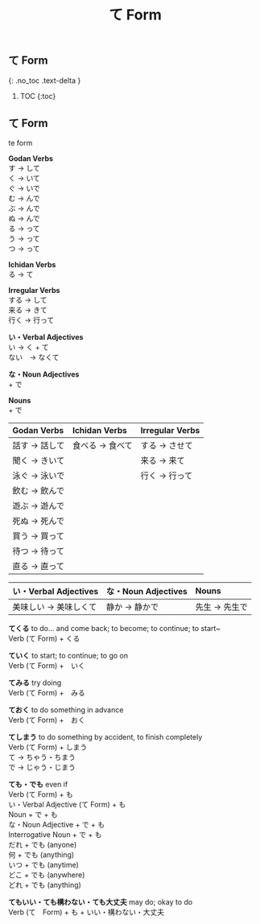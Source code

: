 ﻿---
layout: default
title: て Form
parent: <ruby>文法<rt>ぶんぽう</rt></ruby> Grammar
---

## て Form
{: .no_toc .text-delta }

1. TOC
{:toc}

## て Form
te form

**Godan Verbs**  
す → して  
く → いて  
ぐ → いで  
む → んで  
ぶ → んで  
ぬ → んで  
る → って  
う → って  
つ → って

**Ichidan Verbs**  
る → て

**Irregular Verbs**  
する → して  
来る → きて  
行く → 行って

**い・Verbal Adjectives**  
い → く + て  
ない　→ なくて

**な・Noun Adjectives**  
\+ で

**Nouns**  
\+ で

| Godan Verbs   | Ichidan Verbs   | Irregular Verbs |
|:------------- |:--------------- |:--------------- |
| 話す → 話して | 食べる → 食べて | する → させて   |
| 聞く → きいて |                 | 来る → 来て     |
| 泳ぐ → 泳いで |                 | 行く → 行って   |
| 飲む → 飲んで |                 |                 |
| 遊ぶ → 遊んで |                 |                 |
| 死ぬ → 死んで |                 |                 |
| 買う → 買って |                 |                 |
| 待つ → 待って |                 |                 |
| 直る → 直って |                 |                 |

| い・Verbal Adjectives | な・Noun Adjectives | Nouns         |
|:--------------------- |:------------------- |:------------- |
| 美味しい → 美味しくて | 静か → 静かで       | 先生 → 先生で |

**てくる** to do… and come back; to become; to continue; to start~  
Verb (て Form) + くる

**ていく** to start; to continue; to go on  
Verb (て Form) +　いく

**てみる** try doing  
Verb (て Form) +　みる

**ておく** to do something in advance  
Verb (て Form) +　おく

**てしまう** to do something by accident, to finish completely  
Verb (て Form) + しまう  
 て → ちゃう・ちまう  
 で → じゃう・じまう  

**ても・でも** even if  
Verb (て Form) + も  
い・Verbal Adjective (て Form) + も  
Noun + で + も  
な・Noun Adjective + で + も  
Interrogative Noun + で + も  
  だれ + でも (anyone)  
  何 + でも (anything)  
  いつ + でも (anytime)  
  どこ + でも (anywhere)  
  どれ + でも (anything)  

**てもいい・ても構わない・ても大丈夫** may do; okay to do  
Verb (て　Form) + も + いい・構わない・大丈夫
